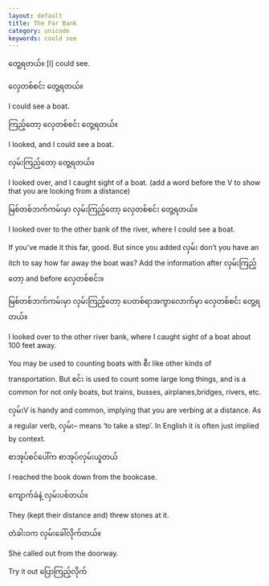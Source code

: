 ```yaml
---
layout: default
title: The Far Bank
category: unicode
keywords: could see
---
```


<p><span class='mm3'>တွေ့ရတယ်။</span> [I] could see.</p>

<p class="hide-trigger"><span class='mm3'>လှေတစ်စင်း တွေ့ရတယ်။</span></p>
<p class='hide-this'>I could see a boat.</p>

<p class="hide-trigger"><span class='mm3'>ကြည့်တော့ လှေတစ်စင်း တွေ့ရတယ်။</span></p>
<p class='hide-this'>I looked, and I could see a boat.</p>

<p class="hide-trigger"><span class='mm3'>လှမ်းကြည့်တော့ တွေ့ရတယ်။</span></p>
<p class='hide-this'>I looked over, and I caught sight of a boat. (add a word before the V to show that you are looking from a distance)</p>

<p class="hide-trigger"><span class='mm3'>မြစ်တစ်ဘက်ကမ်းမှာ လှမ်းကြည့်တော့ လှေတစ်စင်း တွေ့ရတယ်။</span></p>
<p class='hide-this'>I looked over to the other bank of the river, where I could see a boat.</p>

<p>If you’ve made it this far, good. But since you added <span class='mm3'>လှမ်း</span> don’t you have an itch to say how far away the boat was? Add the information after <span class='mm3'>လှမ်းကြည့်တော့</span> and before <span class='mm3'>လှေတစ်စင်း။</span></p>
<p class="hide-trigger"><span class='mm3'>မြစ်တစ်ဘက်ကမ်းမှာ လှမ်းကြည့်တော့ ပေတစ်ရာအကွာလောက်မှာ လှေတစ်စင်း တွေ့ရတယ်။</span></p>
<p class='hide-this'>I looked over to the other river bank, where I caught sight of a boat about 100 feet away.</p>

<p>You may be used to counting boats with <span class='mm3'>စီး</span> like other kinds of transportation. But <span class='mm3'>စင်း</span> is used to count some large long things, and is a common for not only boats, but trains, busses, airplanes,bridges, rivers, etc.</p>
<p><span class='mm3'>လှမ်း</span>V is handy and common, implying that you are verbing at a distance. As a regular verb, <span class='mm3'>လှမ်း</span>– means ‘to take a step’. In English it is often just implied by context.</p>
<p class="hide-trigger"><span class='mm3'>စာအုပ်စင်ပေါ်က စာအုပ်လှမ်းယူတယ်</span></p>
<p class='hide-this'>I reached the book down from the bookcase.</p>

<p class="hide-trigger"><span class='mm3'>ကျောက်ခဲနဲ့ လှမ်းပစ်တယ်။</span></p>
<p class='hide-this'>They (kept their distance and) threw stones at it.</p>

<p class="hide-trigger"><span class='mm3'>တံခါးဝက လှမ်းခေါ်လိုက်တယ်။</span>  </p>
<p class='hide-this'>She called out from the doorway.</p>

<p>Try it out <span class='mm3'>ပြောကြည့်လိုက်</span></p>
